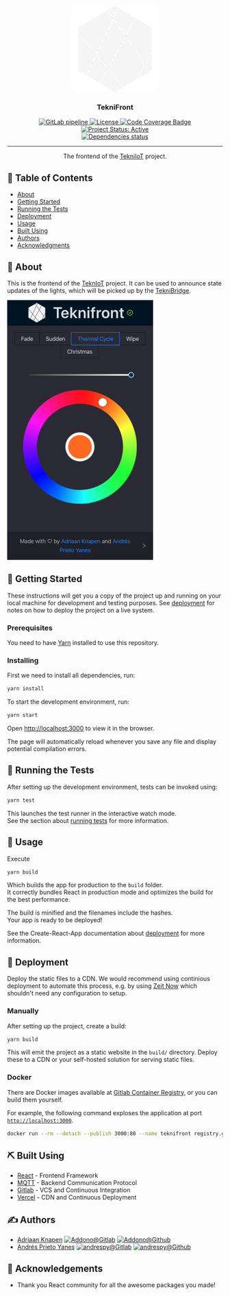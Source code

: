 <div align="center">
<p align="center">
  <a href="https://gitlab.com/tekniot/teknifront" rel="noopener">
    <img width=200px height=200px src="./src/logo.png" alt="Project logo">
  </a>
</p>

<h3 align="center">TekniFront</h3>
  <a href="https://gitlab.com/tekniot/teknifront/builds">
  <img alt="GitLab pipeline" src="https://img.shields.io/gitlab/pipeline/tekniot/teknifront?style=for-the-badge" />
  </a>
  <a href="./LICENCE">
    <img alt="License" src="https://img.shields.io/badge/Licence-MIT-green?style=for-the-badge" />
  </a>
  <a href="https://codecov.io/gl/tekniot/teknifront">
    <img alt="Code Coverage Badge" src="https://img.shields.io/codecov/c/gl/tekniot/teknifront?style=for-the-badge" />
  </a>
  <a href="https://www.repostatus.org/#active">
    <img alt="Project Status: Active" src="https://img.shields.io/badge/Project%20Status-Active-brightgreen?style=for-the-badge" />
  </a>
  
  <br />
  
  <a href="https://depfu.com/gitlab/tekniot/teknifront?project_id=10536">
    <img alt="Dependencies status" src="https://badges.depfu.com/badges/3e6ff24d84bce6837fa6fc141088c935/overview.svg" />
  </a>
</div>

---

<p align="center"> The frontend of the <a href="https://gitlab.com/tekniot">TekniIoT</a> project.
    <br> 
</p>

## 📝 Table of Contents

- [About](#about)
- [Getting Started](#getting_started)
- [Running the Tests](#tests)
- [Deployment](#deployment)
- [Usage](#usage)
- [Built Using](#built_using)
- [Authors](#authors)
- [Acknowledgments](#acknowledgement)

## 🧐 About <a name = "about"></a>

This is the frontend of the [TeknIoT](https://gitlab.com/tekniot/) project. It can be used to announce state updates of the lights, which will be picked up by the [TekniBridge](https://gitlab.com/tekniot/teknibridge).

![screenshot](./docs/img/screenshot.png)

## 🏁 Getting Started <a name = "getting_started"></a>

These instructions will get you a copy of the project up and running on your local machine for development and testing purposes. See [deployment](#deployment) for notes on how to deploy the project on a live system.

### Prerequisites

You need to have [Yarn](https://yarnpkg.com/en/docs/install) installed to use this repository.

### Installing

First we need to install all dependencies, run:

```bash
yarn install
```

To start the development environment, run:

```bash
yarn start
```

Open [http://localhost:3000](http://localhost:3000) to view it in the browser.

The page will automatically reload whenever you save any file and display potential compilation errors.

## 🔧 Running the Tests <a name = "tests"></a>

After setting up the development environment, tests can be invoked using:

```bash
yarn test
```

This launches the test runner in the interactive watch mode.<br />
See the section about [running tests](https://facebook.github.io/create-react-app/docs/running-tests) for more information.

## 🎈 Usage <a name="usage"></a>

Execute

```bash
yarn build
```

Which builds the app for production to the `build` folder.<br />
It correctly bundles React in production mode and optimizes the build for the best performance.

The build is minified and the filenames include the hashes.<br />
Your app is ready to be deployed!

See the Create-React-App documentation about [deployment](https://facebook.github.io/create-react-app/docs/deployment) for more information.

## 🚀 Deployment <a name = "deployment"></a>

Deploy the static files to a CDN. We would recommend using continious deployment to automate this process, e.g. by using [Zeit Now](https://zeit.co/now) which shouldn't need any configuration to setup.

### Manually

After setting up the project, create a build:

```bash
yarn build
```

This will emit the project as a static website in the `build/` directory. Deploy these to a CDN or your self-hosted solution for serving static files.

### Docker

There are Docker images available at [Gitlab Container Registry](https://gitlab.com/tekniot/teknifront/container_registry), or you can build them yourself.

For example, the following command exploses the application at port [`http://localhost:3000`](http://localhost:3000).

```bash
docker run --rm --detach --publish 3000:80 --name teknifront registry.gitlab.com/tekniot/teknifront:latest
```

## ⛏️ Built Using <a name = "built_using"></a>

- [React](https://reactjs.org/) - Frontend Framework
- [MQTT](https://mqtt.org/) - Backend Communication Protocol
- [Gitlab](https://gitlab.com) - VCS and Continuous Integration
- [Vercel](https://vercel.com) - CDN and Continuous Deployment

## ✍️ Authors <a name = "authors"></a>

- [Adriaan Knapen](https://aknapen.nl) [![Addono@Gitlab](https://img.shields.io/badge/Gitlab-@Addono-orange?style=for-the-badge&logo=gitlab)](https://gitlab.com/Addono) [![Addono@Github](https://img.shields.io/badge/Github-@Addono-black?style=for-the-badge&logo=github)](https://github.com/Addono)
- [Andrés Prieto Yanes](https://andrespy.gitlab.io) [![andrespy@Gitlab](https://img.shields.io/badge/Gitlab-@andrespy-orange?style=for-the-badge&logo=gitlab)](https://gitlab.com/andrespy) [![andrespy@Github](https://img.shields.io/badge/Github-@andrespy-black?style=for-the-badge&logo=github)](https://github.com/andrespy)

## 🎉 Acknowledgements <a name = "acknowledgement"></a>

- Thank you React community for all the awesome packages you made!
